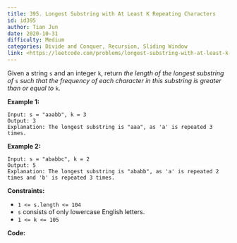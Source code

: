 ```yaml
---
title: 395. Longest Substring with At Least K Repeating Characters
id: id395
author: Tian Jun
date: 2020-10-31
difficulty: Medium
categories: Divide and Conquer, Recursion, Sliding Window
link: <https://leetcode.com/problems/longest-substring-with-at-least-k-repeating-characters/description/>
---
```


Given a string `s` and an integer `k`, return _the length of the longest
substring of_ `s` _such that the frequency of each character in this substring
is greater than or equal to_ `k`.



**Example 1:**
            
	Input: s = "aaabb", k = 3    
	Output: 3    
	Explanation: The longest substring is "aaa", as 'a' is repeated 3 times.    

**Example 2:**
            
	Input: s = "ababbc", k = 2    
	Output: 5    
	Explanation: The longest substring is "ababb", as 'a' is repeated 2 times and 'b' is repeated 3 times.    



**Constraints:**

  * `1 <= s.length <= 104`
  * `s` consists of only lowercase English letters.
  * `1 <= k <= 105`


**Code:**
